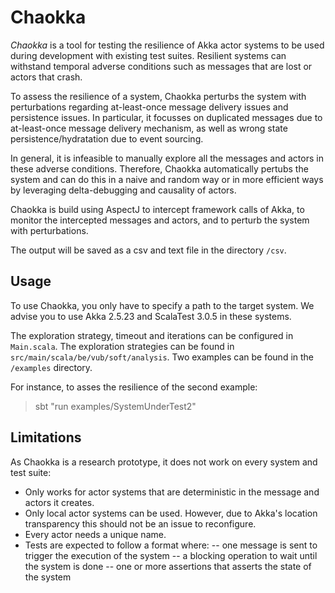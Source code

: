 # Chaokka
*Chaokka* is a tool for testing the resilience of Akka actor systems to be used during development with existing test suites. Resilient systems can withstand temporal adverse conditions such as messages that are lost or actors that crash.

To assess the resilience of a system, Chaokka perturbs the system with perturbations regarding at-least-once message delivery issues and persistence issues. In particular, it focusses on duplicated messages due to at-least-once message delivery mechanism, as well as wrong state persistence/hydratation due to event sourcing.

In general, it is infeasible to manually explore all the messages and actors in these adverse conditions. Therefore, Chaokka automatically pertubs the system and can do this in a naive and random way or in more efficient ways by leveraging delta-debugging and causality of actors.

Chaokka is build using AspectJ to intercept framework calls of Akka, to monitor the intercepted messages and actors, and to perturb the system with perturbations.

The output will be saved as a csv and text file in the directory `/csv`.

## Usage
To use Chaokka, you only have to specify a path to the target system. We advise you to use Akka 2.5.23 and ScalaTest 3.0.5 in these systems.

The exploration strategy, timeout and iterations can be configured in `Main.scala`.
The exploration strategies can be found in `src/main/scala/be/vub/soft/analysis`.
Two examples can be found in the `/examples` directory.

For instance, to asses the resilience of the second example:
> sbt "run examples/SystemUnderTest2"

## Limitations
As Chaokka is a research prototype, it does not work on every system and test suite:
- Only works for actor systems that are deterministic in the message and actors it creates.
- Only local actor systems can be used. However, due to Akka's location transparency this should not be an issue to reconfigure.
- Every actor needs a unique name.
- Tests are expected to follow a format where:
-- one message is sent to trigger the execution of the system
-- a blocking operation to wait until the system is done
-- one or more assertions that asserts the state of the system

